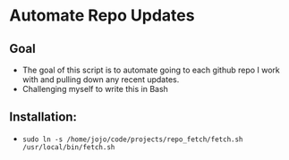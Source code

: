 # Automate Repo Updates

## Goal

- The goal of this script is to automate going to each github repo I work with and pulling down any recent updates. 
- Challenging myself to write this in Bash

## Installation:

- `sudo ln -s /home/jojo/code/projects/repo_fetch/fetch.sh /usr/local/bin/fetch.sh`